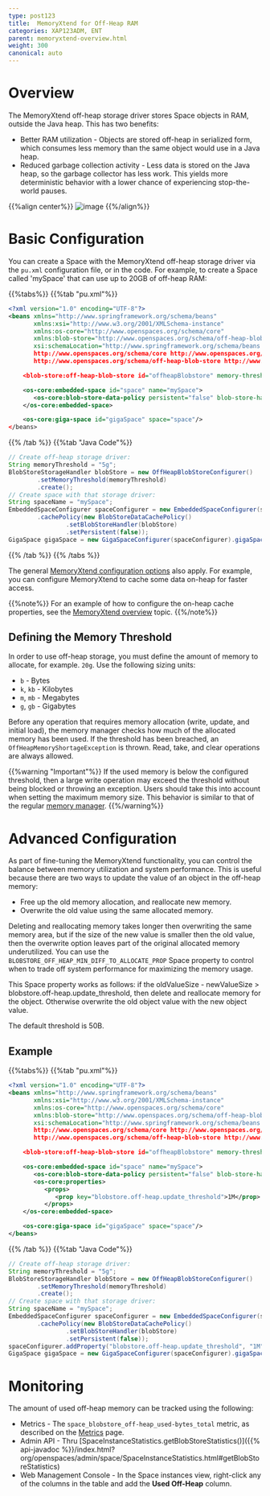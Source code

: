 ```yaml
---
type: post123
title:  MemoryXtend for Off-Heap RAM
categories: XAP123ADM, ENT
parent: memoryxtend-overview.html
weight: 300
canonical: auto
---
```



# Overview

The MemoryXtend off-heap storage driver stores Space objects in RAM, outside the Java heap. This has two benefits:

* Better RAM utilization - Objects are stored off-heap in serialized form, which consumes less memory than the same object would use in a Java heap.
* Reduced garbage collection activity - Less data is stored on the Java heap, so the garbage collector has less work. This yields more deterministic behavior with a lower chance of experiencing stop-the-world pauses.


{{%align center%}}
![image](/attachment_files/blobstore/ohr3.png)
{{%/align%}}

# Basic Configuration

You can create a Space with the MemoryXtend off-heap storage driver via the `pu.xml` configuration file, or in the code. For example, to create a Space called 'mySpace' that can use up to 20GB of off-heap RAM:

{{%tabs%}}
{{%tab "pu.xml"%}}

```xml
<?xml version="1.0" encoding="UTF-8"?>
<beans xmlns="http://www.springframework.org/schema/beans"
       xmlns:xsi="http://www.w3.org/2001/XMLSchema-instance"
       xmlns:os-core="http://www.openspaces.org/schema/core"
       xmlns:blob-store="http://www.openspaces.org/schema/off-heap-blob-store"
       xsi:schemaLocation="http://www.springframework.org/schema/beans http://www.springframework.org/schema/beans/spring-beans-{{%version "spring"%}}.xsd
       http://www.openspaces.org/schema/core http://www.openspaces.org/schema/{{% currentversion %}}/core/openspaces-core.xsd
       http://www.openspaces.org/schema/off-heap-blob-store http://www.openspaces.org/schema/{{% currentversion %}}/off-heap-blob-store/openspaces-off-heap-blob-store.xsd">

    <blob-store:off-heap-blob-store id="offheapBlobstore" memory-threshold="20g"/>

    <os-core:embedded-space id="space" name="mySpace">
       <os-core:blob-store-data-policy persistent="false" blob-store-handler="offheapBlobstore"/>
    </os-core:embedded-space>

    <os-core:giga-space id="gigaSpace" space="space"/>
</beans>
```
{{% /tab %}}
{{%tab "Java Code"%}}

```java
// Create off-heap storage driver:
String memoryThreshold = "5g";
BlobStoreStorageHandler blobStore = new OffHeapBlobStoreConfigurer()
        .setMemoryThreshold(memoryThreshold)
        .create();
// Create space with that storage driver:
String spaceName = "mySpace";
EmbeddedSpaceConfigurer spaceConfigurer = new EmbeddedSpaceConfigurer(spaceName)
        .cachePolicy(new BlobStoreDataCachePolicy()
                .setBlobStoreHandler(blobStore)
                .setPersistent(false));
GigaSpace gigaSpace = new GigaSpaceConfigurer(spaceConfigurer).gigaSpace();
```

{{% /tab %}}
{{% /tabs %}}

The  general [MemoryXtend configuration options](./memoryxtend-overview.html#configuration) also apply. For example, you can configure MemoryXtend to cache some data on-heap for faster access.

{{%note%}}
For an example of how to configure the on-heap cache properties, see the [MemoryXtend overview](./memoryxtend-overview.html#on-heap-cache) topic.
{{%/note%}}

## Defining the Memory Threshold

In order to use off-heap storage, you must define the amount of memory to allocate, for example. `20g`. Use the following sizing units:

* `b` - Bytes
* `k`, `kb` - Kilobytes
* `m`, `mb` - Megabytes
* `g`, `gb` - Gigabytes

Before any operation that requires memory allocation (write, update, and initial load), the memory manager checks how much of the allocated memory has been used. If the threshold has been breached, an `OffHeapMemoryShortageException` is thrown. Read, take, and clear operations are always allowed.

{{%warning "Important"%}}
If the used memory is below the configured threshold, then a large write operation may exceed the threshold without being blocked or throwing an exception. Users should take this into account when setting the maximum memory size. This behavior is similar to that of the regular [memory manager](../dev-java/memory-management-overview.html).
{{%/warning%}}

# Advanced Configuration

As part of fine-tuning the MemoryXtend functionality, you can control the balance between memory utilization and system performance. This is useful because there are two ways to update the value of an object in the off-heap memory:

* Free up the old memory allocation, and reallocate new memory.
* Overwrite the old value using the same allocated memory.

Deleting and reallocating memory takes longer then overwriting the same memory area, but if the size of the new value is smaller then the old value, then the overwrite option leaves part of the original allocated memory underutilized. You can use the `BLOBSTORE_OFF_HEAP_MIN_DIFF_TO_ALLOCATE_PROP` Space property to control when to trade off system performance for maximizing the memory usage. 

This Space property works as follows: if the oldValueSize - newValueSize > blobstore.off-heap.update_threshold, then delete and reallocate memory for the object. Otherwise overwrite the old object value with the new object value.

The default threshold is 50B.


## Example

{{%tabs%}}
{{%tab "pu.xml"%}}

```xml
<?xml version="1.0" encoding="UTF-8"?>
<beans xmlns="http://www.springframework.org/schema/beans"
       xmlns:xsi="http://www.w3.org/2001/XMLSchema-instance"
       xmlns:os-core="http://www.openspaces.org/schema/core"
       xmlns:blob-store="http://www.openspaces.org/schema/off-heap-blob-store"
       xsi:schemaLocation="http://www.springframework.org/schema/beans http://www.springframework.org/schema/beans/spring-beans-{{%version "spring"%}}.xsd
       http://www.openspaces.org/schema/core http://www.openspaces.org/schema/{{% currentversion %}}/core/openspaces-core.xsd
       http://www.openspaces.org/schema/off-heap-blob-store http://www.openspaces.org/schema/{{% currentversion %}}/off-heap-blob-store/openspaces-off-heap-blob-store.xsd">

    <blob-store:off-heap-blob-store id="offheapBlobstore" memory-threshold="20g"/>

    <os-core:embedded-space id="space" name="mySpace">
       <os-core:blob-store-data-policy persistent="false" blob-store-handler="offheapBlobstore"/>
       <os-core:properties>
          <props>
             <prop key="blobstore.off-heap.update_threshold">1M</prop>
          </props>
    </os-core:embedded-space>

    <os-core:giga-space id="gigaSpace" space="space"/>
</beans>
```
{{% /tab %}}
{{%tab "Java Code"%}}

```java
// Create off-heap storage driver:
String memoryThreshold = "5g";
BlobStoreStorageHandler blobStore = new OffHeapBlobStoreConfigurer()
        .setMemoryThreshold(memoryThreshold)
        .create();
// Create space with that storage driver:
String spaceName = "mySpace";
EmbeddedSpaceConfigurer spaceConfigurer = new EmbeddedSpaceConfigurer(spaceName)
        .cachePolicy(new BlobStoreDataCachePolicy()
                .setBlobStoreHandler(blobStore)
                .setPersistent(false));
spaceConfigurer.addProperty("blobstore.off-heap.update_threshold", "1M");
GigaSpace gigaSpace = new GigaSpaceConfigurer(spaceConfigurer).gigaSpace();
```


# Monitoring

The amount of used off-heap memory can be tracked using the following:

* Metrics - The `space_blobstore_off-heap_used-bytes_total` metric, as described on the [Metrics](./metrics-bundled.html#blobstore-operations) page.
* Admin API - Thru [SpaceInstanceStatistics.getBlobStoreStatistics()]({{% api-javadoc %}}/index.html?org/openspaces/admin/space/SpaceInstanceStatistics.html#getBlobStoreStatistics)
* Web Management Console - In the Space instances view, right-click any of the columns in the table and add the **Used Off-Heap** column.

